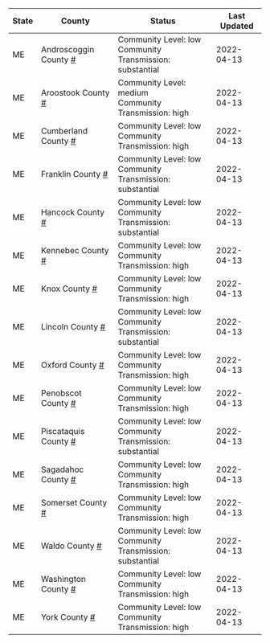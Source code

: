 State | County | Status | Last Updated
--- | --- | --- | --- 
ME | Androscoggin County <a href="#androscoggin_county">#</a> | <a name="androscoggin_county"></a>Community Level: low<br/>Community Transmission: substantial | 2022-04-13
ME | Aroostook County <a href="#aroostook_county">#</a> | <a name="aroostook_county"></a>Community Level: medium<br/>Community Transmission: high | 2022-04-13
ME | Cumberland County <a href="#cumberland_county">#</a> | <a name="cumberland_county"></a>Community Level: low<br/>Community Transmission: high | 2022-04-13
ME | Franklin County <a href="#franklin_county">#</a> | <a name="franklin_county"></a>Community Level: low<br/>Community Transmission: substantial | 2022-04-13
ME | Hancock County <a href="#hancock_county">#</a> | <a name="hancock_county"></a>Community Level: low<br/>Community Transmission: substantial | 2022-04-13
ME | Kennebec County <a href="#kennebec_county">#</a> | <a name="kennebec_county"></a>Community Level: low<br/>Community Transmission: high | 2022-04-13
ME | Knox County <a href="#knox_county">#</a> | <a name="knox_county"></a>Community Level: low<br/>Community Transmission: high | 2022-04-13
ME | Lincoln County <a href="#lincoln_county">#</a> | <a name="lincoln_county"></a>Community Level: low<br/>Community Transmission: substantial | 2022-04-13
ME | Oxford County <a href="#oxford_county">#</a> | <a name="oxford_county"></a>Community Level: low<br/>Community Transmission: high | 2022-04-13
ME | Penobscot County <a href="#penobscot_county">#</a> | <a name="penobscot_county"></a>Community Level: low<br/>Community Transmission: high | 2022-04-13
ME | Piscataquis County <a href="#piscataquis_county">#</a> | <a name="piscataquis_county"></a>Community Level: low<br/>Community Transmission: substantial | 2022-04-13
ME | Sagadahoc County <a href="#sagadahoc_county">#</a> | <a name="sagadahoc_county"></a>Community Level: low<br/>Community Transmission: high | 2022-04-13
ME | Somerset County <a href="#somerset_county">#</a> | <a name="somerset_county"></a>Community Level: low<br/>Community Transmission: high | 2022-04-13
ME | Waldo County <a href="#waldo_county">#</a> | <a name="waldo_county"></a>Community Level: low<br/>Community Transmission: substantial | 2022-04-13
ME | Washington County <a href="#washington_county">#</a> | <a name="washington_county"></a>Community Level: low<br/>Community Transmission: high | 2022-04-13
ME | York County <a href="#york_county">#</a> | <a name="york_county"></a>Community Level: low<br/>Community Transmission: high | 2022-04-13
